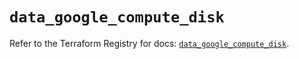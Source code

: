 # `data_google_compute_disk`

Refer to the Terraform Registry for docs: [`data_google_compute_disk`](https://registry.terraform.io/providers/hashicorp/google/6.34.1/docs/data-sources/compute_disk).
